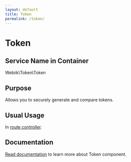 ```yaml
---
layout: default
title: Token
permalink: /token/
---
```

# Token
## Service Name in Container
Webiik\Token\Token

## Purpose
Allows you to securely generate and compare tokens. 

## Usual Usage
In [route controller](/routing).

## Documentation
[Read documentation](https://github.com/webiik/token) to learn more about Token component.